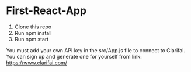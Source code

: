 # First-React-App


1. Clone this repo
2. Run npm install
3. Run npm start

You must add your own API key in the src/App.js file to connect to Clarifai.
You can sign up and generate one for yourself from link: https://www.clarifai.com/
